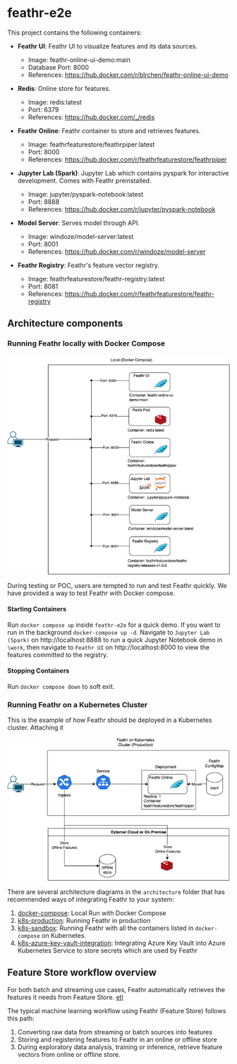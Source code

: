 # feathr-e2e

This project contains the following containers:

* **Feathr UI**: Feathr UI to visualize features and its data sources.
    * Image: feathr-online-ui-demo:main
    * Database Port: 8000
    * References: https://hub.docker.com/r/blrchen/feathr-online-ui-demo

* **Redis**: Online store for features.
    * Image: redis:latest
    * Port: 6379
    * References: https://hub.docker.com/_/redis

* **Feathr Online**: Feathr container to store and retrieves features.
    * Image: feathrfeaturestore/feathrpiper:latest
    * Port: 8000
    * References: https://hub.docker.com/r/feathrfeaturestore/feathrpiper

* **Jupyter Lab (Spark)**: Jupyter Lab which contains pyspark for interactive development. Comes with Feathr preinstalled.
    * Image: jupyter/pyspark-notebook:latest
    * Port: 8888
    * References: https://hub.docker.com/r/jupyter/pyspark-notebook

* **Model Server**: Serves model through API.
  * Image: windoze/model-server:latest
  * Port: 8001
  * References: https://hub.docker.com/r/windoze/model-server

* **Feathr Registry**: Feathr's feature vector registry.
  * Image: feathrfeaturestore/feathr-registry:latest
  * Port: 8081
  * References: https://hub.docker.com/r/feathrfeaturestore/feathr-registry

## Architecture components

### Running Feathr locally with Docker Compose

![Local](./architecture/docker-compose/docker-compose.drawio.png)

During testing or POC, users are tempted to run and test Feathr quickly. We have provided a way to test Feathr with Docker compose. 

#### Starting Containers

Run `docker compose up` inside `feathr-e2e` for a quick demo. If you want to run in the background `docker-compose up -d`.
Navigate to `Jupyter Lab (Spark)` on http://localhost:8888 to run a quick Jupyter Notebook demo in `\work`, then navigate to `Feathr UI` on http://localhost:8000 to view the features committed to the registry. 

#### Stopping Containers

Run `docker compose down` to soft exit.

### Running Feathr on a Kubernetes Cluster

This is the example of how Feathr should be deployed in a Kubernetes cluster. Attaching it

![Cloud](./architecture/k8s-production/k8s-production.drawio.png)

There are several architecture diagrams in the `architecture` folder that has recommended ways of integrating Feathr to your system:
1. [docker-compose](./architecture/docker-compose/docker-compose.drawio.png): Local Run with Docker Compose
1. [k8s-production](./architecture/k8s-production/k8s-production.drawio.png): Running Feathr in production
1. [k8s-sandbox](./architecture/k8s-sandbox/k8s-sandbox.drawio.png): Running Feathr with all the containers listed in `docker-compose` on Kubernetes.
1. [k8s-azure-key-vault-integration](./architecture/k8s-azure-key-vault-integration/k8s-azure-key-vault-integration.drawio.png): Integrating Azure Key Vault into Azure Kubernetes Service to store secrets which are used by Feathr

## Feature Store workflow overview

For both batch and streaming use cases, Feathr automatically retrieves the features it needs from Feature Store.
[etl](./etl/etl.drawio.png)

The typical machine learning workflow using Feathr (Feature Store) follows this path:

1. Converting raw data from streaming or batch sources into features
2. Storing and registering features to Feathr in an online or offline store
3. During exploratory data analysis, training or inference, retrieve feature vectors from online or offline store.